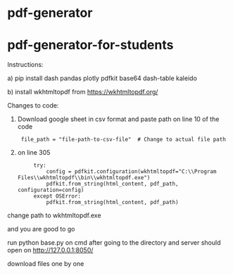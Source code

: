 # pdf-generator

# pdf-generator-for-students

Instructions:

a) pip install dash pandas plotly pdfkit base64 dash-table kaleido

b) install wkhtmltopdf from https://wkhtmltopdf.org/

Changes to code:
1) Download google sheet in csv format and paste path on line 10 of the code

        file_path = "file-path-to-csv-file"  # Change to actual file path

2) on line 305

            try:
                config = pdfkit.configuration(wkhtmltopdf="C:\\Program Files\\wkhtmltopdf\\bin\\wkhtmltopdf.exe")
                pdfkit.from_string(html_content, pdf_path, configuration=config)
            except OSError:
                pdfkit.from_string(html_content, pdf_path)

change path to wkhtmltopdf.exe

and you are good to go

run python base.py on cmd after going to the directory and server should open on http://127.0.0.1:8050/

download files one by one
